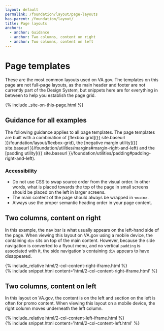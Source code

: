 ```yaml
---
layout: default
permalink: /foundation/layout/page-layouts
has-parent: /foundation/layout/
title: Page layouts
anchors:
  - anchor: Guidance
  - anchor: Two columns, content on right
  - anchor: Two columns, content on left
---
```


# Page templates

<p class="va-introtext">
  These are the most common layouts used on VA.gov. The templates on this page are not full-page layouts, as the main header and footer are not currently part of the Design System, but snippets here are for everything in between to help you establish the page grid.
</p>

{% include _site-on-this-page.html %}

## Guidance for all examples

The following guidance applies to all page templates. The page templates are built with a combination of [flexbox grid]({{ site.baseurl }}/foundation/layout/flexbox-grid), the [negative margin utility]({{ site.baseurl }}/foundation/utilities/margins#margin-right-and-left) and the [padding utility]({{ site.baseurl }}/foundation/utilities/padding#padding-right-and-left).

### Accessibility

- Do not use CSS to swap source order from the visual order. In other words, what is placed towards the top of the page in small screens should be placed on the left in larger screens.
- The main content of the page should always be wrapped in `<main>`.
- Always use the proper semantic heading order in your page content.

## Two columns, content on right

In this example, the nav bar is what usually appears on the left-hand side of the page. When viewing this layout on VA.gov using a mobile device, the containing `div` sits on top of the main content. However, because the side navigation is converted to a flyout menu, and no vertical `padding` is associated with it, the side navigation's containing `div` appears to have disappeared.

<div class="site-showcase">
  {% include_relative html/2-col-content-right-iframe.html %}
</div>
{% include snippet.html content='html/2-col-content-right-iframe.html' %}

## Two columns, content on left

In this layout on VA.gov, the content is on the left and section on the left is often for promo content. When viewing this layout on a mobile device, the right column moves underneath the left column.

<div class="site-showcase">
  {% include_relative html/2-col-content-left-iframe.html %}
</div>
{% include snippet.html content='html/2-col-content-left.html' %}